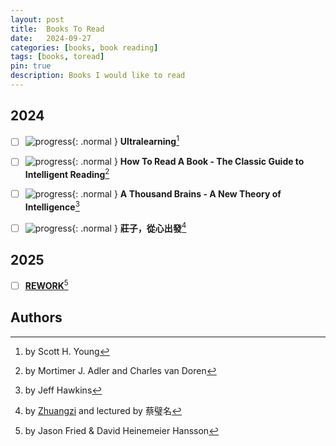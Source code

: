 ```yaml
---
layout: post
title:  Books To Read
date:   2024-09-27
categories: [books, book reading]
tags: [books, toread]
pin: true
description: Books I would like to read
---
```


## 2024

- [ ] ![progress](https://progress-bar.xyz/95/?width=60){: .normal } **Ultralearning**[^ultralearning]
- [ ] ![progress](https://progress-bar.xyz/27/?width=60){: .normal } **How To Read A Book - The Classic Guide to Intelligent Reading**[^howtoreadabook]
- [ ] ![progress](https://progress-bar.xyz/40/?width=60){: .normal } **A Thousand Brains - A New Theory of Intelligence**[^thousandbrains]
- [ ] ![progress](https://progress-bar.xyz/77/?width=60){: .normal } **莊子，從心出發**[^zhuangzi]


## 2025

- [ ] [**REWORK**][rework][^rework]


## Authors

[^ultralearning]: by Scott H. Young
[^howtoreadabook]: by Mortimer J. Adler and Charles van Doren
[^thousandbrains]: by Jeff Hawkins
[^zhuangzi]: by [Zhuangzi](https://zh.wikipedia.org/zh-tw/%E5%BA%84%E5%AD%90) and lectured by 蔡璧名
[^rework]: by Jason Fried & David Heinemeier Hansson

[rework]: https://basecamp.com/books/rework
